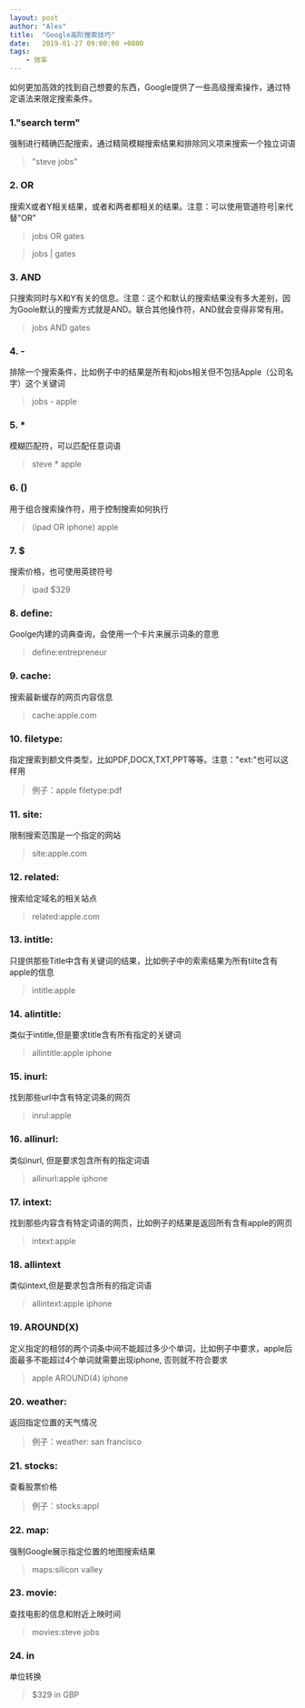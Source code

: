 ```yaml
---
layout: post
author: "Alex"
title:  "Google高阶搜索技巧"
date:   2019-01-27 09:00:00 +0800
tags: 
    - 效率
---
```


如何更加高效的找到自己想要的东西，Google提供了一些高级搜索操作，通过特定语法来限定搜索条件。

### 1."search term"

强制进行精确匹配搜索，通过精简模糊搜索结果和排除同义项来搜索一个独立词语

> "steve jobs"

### 2. OR

搜索X或者Y相关结果，或者和两者都相关的结果。注意：可以使用管道符号\|来代替"OR"

> jobs OR gates

> jobs \| gates

### 3. AND

只搜索同时与X和Y有关的信息。注意：这个和默认的搜索结果没有多大差别，因为Goole默认的搜索方式就是AND。联合其他操作符，AND就会变得非常有用。

> jobs AND gates

### 4. -

排除一个搜索条件，比如例子中的结果是所有和jobs相关但不包括Apple（公司名字）这个关键词

> jobs - apple

### 5. *

模糊匹配符，可以匹配任意词语

> steve * apple

### 6. ()

用于组合搜索操作符，用于控制搜索如何执行

> (ipad OR iphone) apple

### 7. $

搜索价格，也可使用英镑符号

> ipad $329

### 8. define:

Goolge内建的词典查询，会使用一个卡片来展示词条的意思

> define:entrepreneur

### 9. cache:

搜索最新缓存的网页内容信息

> cache:apple.com

### 10. filetype:

指定搜索到额文件类型，比如PDF,DOCX,TXT,PPT等等。注意："ext:"也可以这样用

> 例子：apple filetype:pdf

### 11. site:

限制搜索范围是一个指定的网站

> site:apple.com

### 12. related:

搜索给定域名的相关站点

> related:apple.com

### 13. intitle:

只提供那些Title中含有关键词的结果，比如例子中的索索结果为所有tilte含有apple的信息

> intitle:apple

### 14. alintitle:

类似于intitle,但是要求title含有所有指定的关键词

> allintitle:apple iphone

### 15. inurl:

找到那些url中含有特定词条的网页

> inrul:apple

### 16. allinurl:

类似inurl, 但是要求包含所有的指定词语

> allinurl:apple iphone

### 17. intext:

找到那些内容含有特定词语的网页，比如例子的结果是返回所有含有apple的网页

> intext:apple

### 18. allintext

类似intext,但是要求包含所有的指定词语

> allintext:apple iphone

### 19. AROUND(X)

定义指定的相邻的两个词条中间不能超过多少个单词，比如例子中要求，apple后面最多不能超过4个单词就需要出现iphone, 否则就不符合要求

> apple AROUND(4) iphone

### 20. weather:

返回指定位置的天气情况

> 例子：weather: san francisco

### 21. stocks: 

查看股票价格

> 例子：stocks:appl

### 22. map:

强制Google展示指定位置的地图搜索结果

> maps:silicon valley

### 23. movie:

查找电影的信息和附近上映时间

> movies:steve jobs

### 24. in

单位转换

> $329 in GBP

